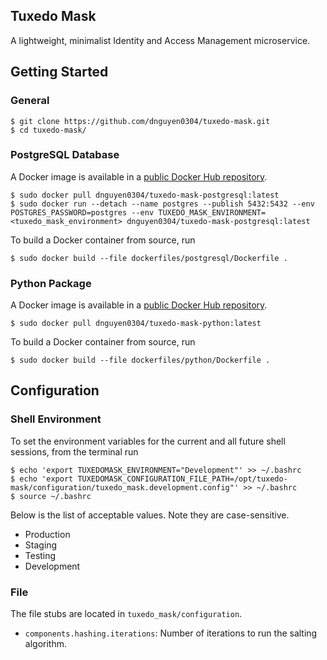 Tuxedo Mask
-----------
A lightweight, minimalist Identity and Access Management microservice.

Getting Started
---------------
### General
```
$ git clone https://github.com/dnguyen0304/tuxedo-mask.git
$ cd tuxedo-mask/ 
```

### PostgreSQL Database
A Docker image is available in a [public Docker Hub repository](https://hub.docker.com/r/dnguyen0304/tuxedo-mask-postgresql/).
```
$ sudo docker pull dnguyen0304/tuxedo-mask-postgresql:latest
$ sudo docker run --detach --name postgres --publish 5432:5432 --env POSTGRES_PASSWORD=postgres --env TUXEDO_MASK_ENVIRONMENT=<tuxedo_mask_environment> dnguyen0304/tuxedo-mask-postgresql:latest
```

To build a Docker container from source, run
```
$ sudo docker build --file dockerfiles/postgresql/Dockerfile .
```

### Python Package
A Docker image is available in a [public Docker Hub repository](https://hub.docker.com/r/dnguyen0304/tuxedo-mask-python/).
```
$ sudo docker pull dnguyen0304/tuxedo-mask-python:latest
```

To build a Docker container from source, run
```
$ sudo docker build --file dockerfiles/python/Dockerfile .
```

Configuration
-------------
### Shell Environment
To set the environment variables for the current and all future shell sessions, from the terminal run
```
$ echo 'export TUXEDOMASK_ENVIRONMENT="Development"' >> ~/.bashrc
$ echo 'export TUXEDOMASK_CONFIGURATION_FILE_PATH=/opt/tuxedo-mask/configuration/tuxedo_mask.development.config"' >> ~/.bashrc
$ source ~/.bashrc
```

Below is the list of acceptable values. Note they are case-sensitive.
- Production
- Staging
- Testing
- Development

### File
The file stubs are located in `tuxedo_mask/configuration`.
- `components.hashing.iterations`: Number of iterations to run the salting algorithm.